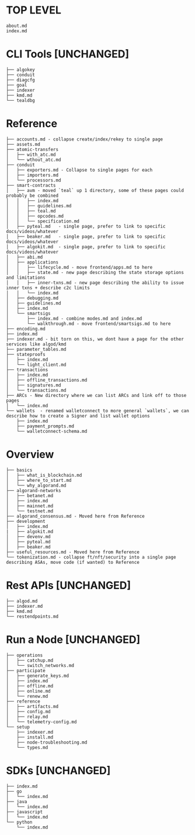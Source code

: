# TOP LEVEL
    about.md
    index.md

# CLI Tools [UNCHANGED] 
    ├── algokey
    ├── conduit
    ├── diagcfg
    ├── goal
    ├── indexer
    ├── kmd.md
    └── tealdbg

# Reference
    ├── accounts.md - collapse create/index/rekey to single page
    ├── assets.md
    ├── atomic-transfers
    │   ├── with_atc.md
    │   └── wthout_atc.md
    ├── conduit
    │   ├── exporters.md - Collapse to single pages for each
    │   ├── importers.md
    │   └── processors.md
    ├── smart-contracts 
    │   ├── avm - moved `teal` up 1 directory, some of these pages could probably be combined
    │   │   ├── index.md
    │   │   ├── guidelines.md
    │   │   ├── teal.md 
    │   │   ├── opcodes.md
    │   │   └── specification.md
    │   ├── pyteal.md   - single page, prefer to link to specific docs/videos/whatever
    │   ├── beaker.md   - single page, prefer to link to specific docs/videos/whatever
    │   ├── algokit.md  - single page, prefer to link to specific docs/videos/whatever
    │   ├── abi.md 
    │   ├── applications 
    │   │   ├── lifecycle.md - move frontend/apps.md to here
    │   │   ├── state.md - new page describing the state storage options and limitations
    │   │   ├── inner-txns.md - new page describing the ability to issue inner txns + describe c2c limits 
    │   │   └── index.md
    │   ├── debugging.md
    │   ├── guidelines.md 
    │   ├── index.md
    │   └── smartsigs
    │       ├── index.md - combine modes.md and index.md 
    │       └── walkthrough.md - move frontend/smartsigs.md to here
    ├── encoding.md
    ├── index.md
    ├── indexer.md - bit torn on this, we dont have a page for the other services like algod/kmd 
    ├── parameter_tables.md
    ├── stateproofs
    │   ├── index.md
    │   └── light_client.md
    ├── transactions
    │   ├── index.md
    │   ├── offline_transactions.md  
    │   ├── signatures.md
    │   └── transactions.md
    ├── ARCs - New directory where we can list ARCs and link off to those pages
    │   └── index.md
    └── wallets  - renamed walletconnect to more general `wallets`, we can describe how to create a Signer and list wallet options
        ├── index.md 
        ├── payment_prompts.md
        └── walletconnect-schema.md


# Overview 
    ├── basics
    │   ├── what_is_blockchain.md
    │   ├── where_to_start.md
    │   └── why_algorand.md
    ├── algorand-networks
    │   ├── betanet.md
    │   ├── index.md
    │   ├── mainnet.md
    │   └── testnet.md
    ├── algorand_consensus.md - Moved here from Reference
    ├── development 
    │   ├── index.md
    |   ├── algokit.md
    │   ├── devenv.md
    │   ├── pyteal.md
    │   ├── beaker.md
    ├── useful_resources.md - Moved here from Reference
    └── tokenization.md - collapse ft/nft/security into a single page describing ASAs, move code (if wanted) to Reference


# Rest APIs  [UNCHANGED]
    ├── algod.md
    ├── indexer.md
    ├── kmd.md
    └── restendpoints.md

# Run a Node  [UNCHANGED]
    ├── operations
    │   ├── catchup.md
    │   └── switch_networks.md
    ├── participate
    │   ├── generate_keys.md
    │   ├── index.md
    │   ├── offline.md
    │   ├── online.md
    │   └── renew.md
    ├── reference
    │   ├── artifacts.md
    │   ├── config.md
    │   ├── relay.md
    │   └── telemetry-config.md
    └── setup
        ├── indexer.md
        ├── install.md
        ├── node-troubleshooting.md
        └── types.md

# SDKs [UNCHANGED]
    ├── index.md
    ├── go
    │   └── index.md
    ├── java
    │   └── index.md
    ├── javascript
    │   └── index.md
    └── python
        └── index.md
